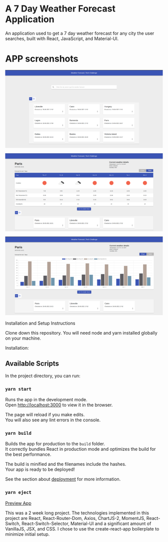 # A 7 Day Weather Forecast Application

An application used to get a 7 day weather forecast for any city the user searches, built with React, JavaScript, and Material-UI.

# APP screenshots
![Homepage](images/homepage.png)

![Forecast with table view](images/forecast1.png)

![Forecast with chart view](images/forecast2.png)

Installation and Setup Instructions

Clone down this repository. You will need node and yarn installed globally on your machine.

Installation:

## Available Scripts

In the project directory, you can run:

### `yarn start`

Runs the app in the development mode.\
Open [http://localhost:3000](http://localhost:3000) to view it in the browser.

The page will reload if you make edits.\
You will also see any lint errors in the console.

### `yarn build`

Builds the app for production to the `build` folder.\
It correctly bundles React in production mode and optimizes the build for the best performance.

The build is minified and the filenames include the hashes.\
Your app is ready to be deployed!

See the section about [deployment](https://facebook.github.io/create-react-app/docs/deployment) for more information.

### `yarn eject`

[Preview App](https://weather-forecast-28.netlify.app/)

This was a 2 week long project. The technologies implemented in this project are React, React-Router-Dom, Axios, ChartJS-2, MomentJS, React-Switch, React-Switch-Selector, Material-UI and a significant amount of VanillaJS, JSX, and CSS. I chose to use the create-react-app boilerplate to minimize initial setup.
